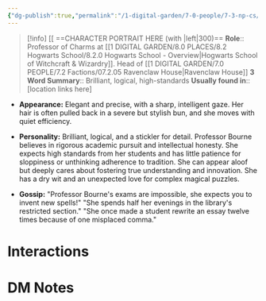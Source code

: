 ```yaml
---
{"dg-publish":true,"permalink":"/1-digital-garden/7-0-people/7-3-np-cs/elara-bourne/","tags":["#person","hogwarts","hogwarts-faculty","professor","#ravenclaw"]}
---
```


>[!info] 
>[[ ==CHARACTER PORTRAIT HERE (with |left|300)==
>**Role**:: Professor of Charms at [[1 DIGITAL GARDEN/8.0 PLACES/8.2 Hogwarts School/8.2.0 Hogwarts School - Overview\|Hogwarts School of Witchcraft & Wizardry]]. Head of [[1 DIGITAL GARDEN/7.0 PEOPLE/7.2 Factions/07.2.05 Ravenclaw House\|Ravenclaw House]]
>**3 Word Summary**:: Brilliant, logical, high-standards
>**Usually found in**:: [location links here]

- **Appearance:** Elegant and precise, with a sharp, intelligent gaze. Her hair is often pulled back in a severe but stylish bun, and she moves with quiet efficiency.
    
- **Personality:** Brilliant, logical, and a stickler for detail. Professor Bourne believes in rigorous academic pursuit and intellectual honesty. She expects high standards from her students and has little patience for sloppiness or unthinking adherence to tradition. She can appear aloof but deeply cares about fostering true understanding and innovation. She has a dry wit and an unexpected love for complex magical puzzles.
    
- **Gossip:** "Professor Bourne's exams are impossible, she expects you to invent new spells!" "She spends half her evenings in the library's restricted section." "She once made a student rewrite an essay twelve times because of one misplaced comma."
    

# Interactions


# DM Notes
